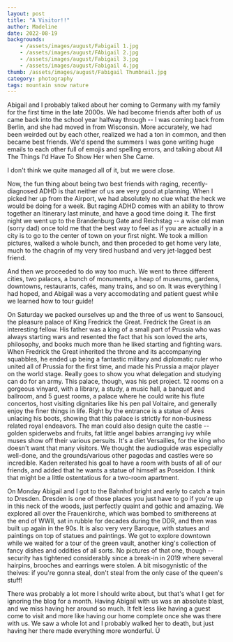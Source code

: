 ```yaml
---
layout: post
title: "A Visitor!!"
author: Madeline
date: 2022-08-19
backgrounds:
    - /assets/images/august/Fabigail 1.jpg
    - /assets/images/august/FAbigail 2.jpg
    - /assets/images/august/Fabigail 3.jpg
    - /assets/images/august/Fabigail 4.jpg
thumb: /assets/images/august/Fabigail Thumbnail.jpg
category: photography
tags: mountain snow nature
---
```

Abigail and I probably talked about her coming to Germany with my family for the first time in the late 2000s. We had become friends after both of us came back into the school year halfway through -- I was coming back from Berlin, and she had moved in from Wisconsin. More accurately, we had been weirded out by each other, realized we had a ton in common, and then became best friends. We'd spend the summers I was gone writing huge emails to each other full of emojis and spelling errors, and talking about All The Things I'd Have To Show Her when She Came. 

I don't think we quite managed all of it, but we were close.

Now, the fun thing about being two best friends with raging, recently-diagnosed ADHD is that neither of us are very good at planning. When I picked her up from the Airport, we had absolutely no clue what the heck we would be doing for a week. But raging ADHD comes with an ability to throw together an Itinerary last minute, and have a good time doing it. The first night we went up to the Brandenburg Gate and Reichstag -- a wise old man (sorry dad) once told me that the best way to feel as if you are actually in a city is to go to the center of town on your first night. We took a million pictures, walked a whole bunch, and then proceded to get home very late, much to the chagrin of my very tired husband and very jet-lagged best friend. 

And then we proceeded to do way too much. We went to three different cities, two palaces, a bunch of monuments, a heap of museums, gardens, downtowns, restaurants, cafés, many trains, and so on. It was everything I had hoped, and Abigail was a very accomodating and patient guest while we learned how to tour guide!

On Saturday we packed ourselves up and the three of us went to Sansouci, the pleasure palace of King Fredrick the Great. Fredrick the Great is an interesting fellow. His father was a king of a small part of Prussia who was always starting wars and resented the fact that his son loved the arts, philosophy, and books much more than he liked starting and fighting wars. When Fredrick the Great inherited the throne and its accompanying squabbles, he ended up being a fantastic military and diplomatic ruler who united all of Prussia for the first time, and made his Prussia a major player on the world stage. Really goes to show you what delegation and studying can do for an army. This palace, though, was his pet project. 12 rooms on a gorgeous vinyard, with a library, a study, a music hall, a banquet and ballroom, and 5 guest rooms, a palace where he could write his flute concertos, host visiting dignitaries like his pen pal Voltaire, and generally enjoy the finer things in life. Right by the entrance is a statue of Ares unlacing his boots, showing that this palace is strictly for non-business related royal endeavors. The man could also design quite the castle -- golden spiderwebs and fruits, fat little angel babies arranging ivy while muses show off their various persuits. It's a diet Versailles, for the king who doesn't want that many visitors. We thought the audioguide was especially well-done, and the grounds/various other pagodas and castles were so incredible. Kaden reiterated his goal to have a room with busts of all of our friends, and added that he wants a statue of himself as Poseidon. I think that might be a little ostentatious for a two-room apartment. 

On Monday Abigail and I got to the Bahnhof bright and early to catch a train to Dresden. Dresden is one of those places you just have to go if you're up in this neck of the woods, just perfectly quaint and gothic and amazing. We explored all over the Frauenkirche, which was bombed to smithereens at the end of WWII, sat in rubble for decades during the DDR, and then was built up again in the 90s. It is also very very Baroque, with statues and paintings on top of statues and paintings. We got to explore downtown while we waited for a tour of the green vault, another king's collection of fancy dishes and oddities of all sorts. 
No pictures of that one, though -- security has tightened considerably since a break-in in 2019 where several hairpins, brooches and earrings were stolen. A bit misogynistic of the theives: if you're gonna steal, don't steal from the only case of the queen's stuff!

There was probably a lot more I should write about, but that's what I get for ignoring the blog for a month. Having Abigail with us was an absolute blast, and we miss having her around so much. It felt less like having a guest come to visit and more like having our home complete once she was there with us. We saw a whole lot and I probably walked her to death, but just having her there made everything more wonderful. Ü 